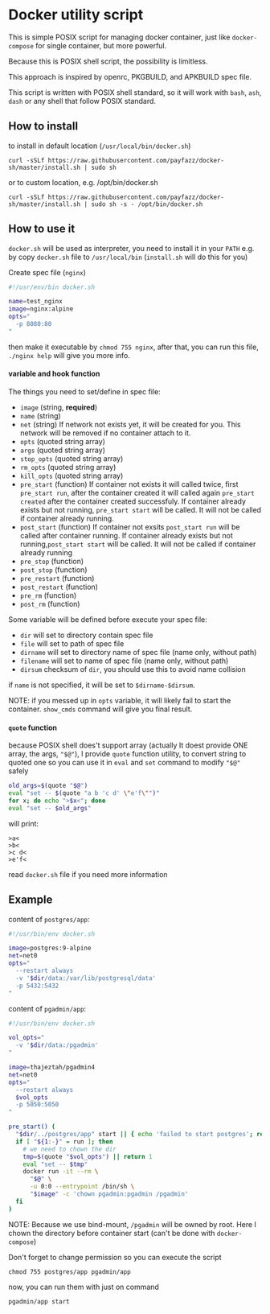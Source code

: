 # Docker utility script

This is simple POSIX script for managing docker container, just like `docker-compose` for single container, but more powerful.

Because this is POSIX shell script, the possibility is limitless.

This approach is inspired by openrc, PKGBUILD, and APKBUILD spec file.

This script is written with POSIX shell standard, so it will work with `bash`, `ash`, `dash` or any shell that follow POSIX standard.

## How to install

to install in default location (`/usr/local/bin/docker.sh`)

    curl -sSLf https://raw.githubusercontent.com/payfazz/docker-sh/master/install.sh | sudo sh

or to custom location, e.g. /opt/bin/docker.sh

    curl -sSLf https://raw.githubusercontent.com/payfazz/docker-sh/master/install.sh | sudo sh -s - /opt/bin/docker.sh


## How to use it
`docker.sh` will be used as interpreter, you need to install it in your `PATH` e.g. by copy `docker.sh` file to `/usr/local/bin` (`install.sh` will do this for you)

Create spec file (`nginx`)
```sh
#!/usr/env/bin docker.sh

name=test_nginx
image=nginx:alpine
opts="
  -p 8080:80
"
```

then make it executable by `chmod 755 nginx`, after that, you can run this file, `./nginx help` will give you more info.

#### variable and hook function
The things you need to set/define in spec file:

- `image` (string, **required**)
- `name` (string)
- `net` (string)
  If network not exists yet, it will be created for you. This network will be removed if no container attach to it.
- `opts` (quoted string array)
- `args` (quoted string array)
- `stop_opts` (quoted string array)
- `rm_opts` (quoted string array)
- `kill_opts` (quoted string array)
- `pre_start` (function)
  If container not exists it will called twice, first `pre_start run`, after the container created it will called again `pre_start created` after the container created successfuly. If container already exists but not running, `pre_start start` will be called. It will not be called if container already running.
- `post_start` (function)
  If container not exsits `post_start run` will be called after container running. If container already exists but not running,`post_start start` will be called. It will not be called if container already running
- `pre_stop` (function)
- `post_stop` (function)
- `pre_restart` (function)
- `post_restart` (function)
- `pre_rm` (function)
- `post_rm` (function)

Some variable will be defined before execute your spec file:
- `dir` will set to directory contain spec file
- `file` will set to path of spec file
- `dirname` will set to directory name of spec file (name only, without path)
- `filename` will set to name of spec file (name only, without path)
- `dirsum` checksum of `dir`, you should use this to avoid name collision

if `name` is not specified, it will be set to `$dirname-$dirsum`.

NOTE: if you messed up in `opts` variable, it will likely fail to start the container. `show_cmds` command will give you final result.


#### `quote` function
because POSIX shell does't support array (actually It doest provide ONE array, the args, `"$@"`), I provide `quote` function utility, to convert string to quoted one so you can use it in `eval` and `set` command to modify `"$@"` safely
```sh
old_args=$(quote "$@")
eval "set -- $(quote "a b 'c d' \"e'f\"")"
for x; do echo ">$x<"; done
eval "set -- $old_args"
```
will print:
```
>a<
>b<
>c d<
>e'f<
```

read `docker.sh` file if you need more information


## Example

content of `postgres/app`:
```sh
#!/usr/bin/env docker.sh

image=postgres:9-alpine
net=net0
opts="
  --restart always
  -v '$dir/data:/var/lib/postgresql/data'
  -p 5432:5432
"
```

content of `pgadmin/app`:
```sh
#!/usr/bin/env docker.sh

vol_opts="
  -v '$dir/data:/pgadmin'
"

image=thajeztah/pgadmin4
net=net0
opts="
  --restart always
  $vol_opts
  -p 5050:5050
"

pre_start() (
  "$dir/../postgres/app" start || { echo 'failed to start postgres'; return 1; }
  if [ "${1:-}" = run ]; then
    # we need to chown the dir
    tmp=$(quote "$vol_opts") || return 1
    eval "set -- $tmp"
    docker run -it --rm \
      "$@" \
      -u 0:0 --entrypoint /bin/sh \
      "$image" -c 'chown pgadmin:pgadmin /pgadmin'
  fi
)
```
NOTE: Because we use bind-mount, `/pgadmin` will be owned by root. Here I chown the directory before container start (can't be done with `docker-compose`)

Don't forget to change permission so you can execute the script

    chmod 755 postgres/app pgadmin/app

now, you can run them with just on command

    pgadmin/app start
